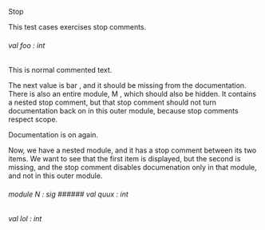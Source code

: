 Stop

This   test   cases   exercises   stop   comments. 



######  val       foo   :   int    

This   is   normal   commented   text. 



The   next   value   is   bar   ,   and   it   should   be   missing   from   the   documentation.   There   is   also   an   entire   module,   M   ,   which   should   also   be   hidden.   It   contains   a   nested   stop   comment,   but   that   stop   comment   should   not   turn   documentation   back   on   in   this   outer   module,   because   stop   comments   respect   scope. 

Documentation   is   on   again. 

Now,   we   have   a   nested   module,   and   it   has   a   stop   comment   between   its   two   items.   We   want   to   see   that   the   first   item   is   displayed,   but   the   second   is   missing,   and   the   stop   comment   disables   documenation   only   in   that   module,   and   not   in   this   outer   module. 

######  module          N         :    sig      ######  val       quux   :   int    



       



######  val       lol   :   int    



